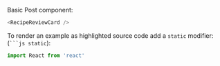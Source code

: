 Basic Post component:

```typescript jsx
<RecipeReviewCard />
```

To render an example as highlighted source code add a `static` modifier: (` ```js static `):

```js static
import React from 'react'
```
